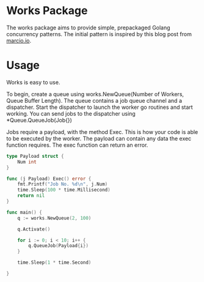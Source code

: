 # Works Package

The works package aims to provide simple, prepackaged Golang concurrency patterns.
The initial pattern is inspired by this blog post from [marcio.io](http://marcio.io/2015/07/handling-1-million-requests-per-minute-with-golang/).

# Usage

Works is easy to use.

To begin, create a queue using works.NewQueue(Number of Workers, Queue Buffer Length).
The queue contains a job queue channel and a dispatcher.
Start the dispatcher to launch the worker go routines and start working.
You can send jobs to the dispatcher using *Queue.QueueJob(Job{})

Jobs require a payload, with the method Exec.
This is how your code is able to be executed by the worker.
The payload can contain any data the exec function requires.
The exec function can return an error.

```go
type Payload struct {
	Num int
}

func (j Payload) Exec() error {
	fmt.Printf("Job No. %d\n", j.Num)
	time.Sleep(100 * time.Millisecond)
	return nil
}

func main() {
	q := works.NewQueue(2, 100)

	q.Activate()

	for i := 0; i < 10; i++ {
		q.QueueJob(Payload{i})
	}

	time.Sleep(1 * time.Second)

}
```